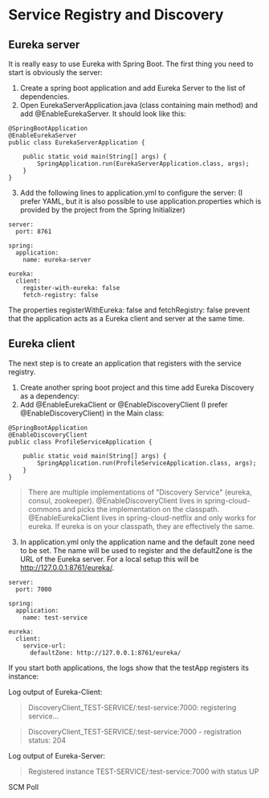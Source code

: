 # Service Registry and Discovery

## Eureka server

It is really easy to use Eureka with Spring Boot. The first thing you need to start is obviously the server:

1. Create a spring boot application and add Eureka Server to the list of dependencies.
2. Open EurekaServerApplication.java (class containing main method) and add @EnableEurekaServer. It should look like this:
```
@SpringBootApplication
@EnableEurekaServer
public class EurekaServerApplication {

	public static void main(String[] args) {
		SpringApplication.run(EurekaServerApplication.class, args);
	}
}
```
3. Add the following lines to application.yml to configure the server: (I prefer YAML, but it is also possible to use application.properties which is provided by the project from the Spring Initializer)
```
server:
  port: 8761

spring:
  application:
    name: eureka-server

eureka:
  client:
    register-with-eureka: false
    fetch-registry: false
```

The properties registerWithEureka: false and fetchRegistry: false prevent that the application acts as a Eureka client and server at the same time.

## Eureka client
The next step is to create an application that registers with the service registry. 
1. Create another spring boot project and this time add Eureka Discovery as a dependency:
2. Add @EnableEurekaClient or @EnableDiscoveryClient (I prefer @EnableDiscoveryClient) in the Main class:
```
@SpringBootApplication
@EnableDiscoveryClient
public class ProfileServiceApplication {

	public static void main(String[] args) {
		SpringApplication.run(ProfileServiceApplication.class, args);
	}
}
```

> There are multiple implementations of "Discovery Service" (eureka, consul, zookeeper). @EnableDiscoveryClient lives in spring-cloud-commons and picks the implementation on the classpath.  @EnableEurekaClient lives in spring-cloud-netflix and only works for eureka. If eureka is on your classpath, they are effectively the same.

3. In application.yml only the application name and the default zone need to be set. The name will be used to register and the defaultZone is the URL of the Eureka server. For a local setup this will be http://127.0.0.1:8761/eureka/.
```
server:
  port: 7000
  
spring:
  application:
    name: test-service
    
eureka:
  client:
    service-url:
      defaultZone: http://127.0.0.1:8761/eureka/
```

If you start both applications, the logs show that the testApp registers its instance:

Log output of Eureka-Client:

> DiscoveryClient_TEST-SERVICE/<Full Computer Name>:test-service:7000: registering service...

> DiscoveryClient_TEST-SERVICE/<Full Computer Name>:test-service:7000 - registration status: 204

Log output of Eureka-Server:

> Registered instance TEST-SERVICE/<Full Computer Name>:test-service:7000 with status UP




SCM Poll 